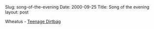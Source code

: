 Slug: song-of-the-evening
Date: 2000-09-25
Title: Song of the evening
layout: post

Wheatus - <a href="http://members.tripod.com/~nosmiles/teenagedirtbag.htm">Teenage Dirtbag</a>
